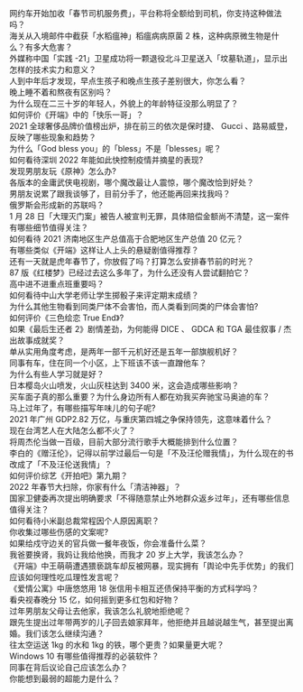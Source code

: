 网约车开始加收「春节司机服务费」，平台称将全额给到司机，你支持这种做法吗？  
海关从入境邮件中截获「水稻瘟神」稻瘟病病原菌 2 株，这种病原微生物是什么？有多大危害？  
外媒称中国「实践 -21」卫星成功将一颗退役北斗卫星送入「坟墓轨道」，显示出怎样的技术实力和意义？  
人到中年后才发现，早点生孩子和晚点生孩子差别很大，你怎么看？  
晚上睡不着和熬夜有区别吗？  
为什么现在二三十岁的年轻人，外貌上的年龄特征没那么明显了？  
如何评价《开端》中的「快乐一哥」？  
2021 全球奢侈品牌价值榜出炉，排在前三的依次是保时捷、 Gucci 、路易威登，反映了哪些现象和趋势？  
为什么「God bless you」的「bless」不是「blesses」呢？  
如何看待深圳 2022 年能如此快控制疫情并摘星的表现?  
发现男朋友玩《原神》怎么办?  
各版本的金庸武侠电视剧，哪个魔改最让人震惊，哪个魔改恰到好处？  
男朋友说累了跟我谈够了，目前分手了，他还能再回来找我吗？  
俄罗斯会形成新的苏联吗？  
1 月 28 日「大理灭门案」被告人被宣判无罪，具体赔偿金额尚不清楚，这一案件有哪些细节值得关注？  
如何看待 2021 济南地区生产总值高于合肥地区生产总值 20 亿元？  
有哪些类似《开端》这样让人上头的悬疑剧值得推荐？  
还有一天就是虎年春节了，你放假了吗？打算怎么安排春节前的时光？  
87 版《红楼梦》已经过去这么多年了，为什么还没有人尝试翻拍它？  
高中进不进重点班重要吗？  
如何看待中山大学老师让学生掷骰子来评定期末成绩？  
为什么其他生物看到同类尸体不会害怕，而人类看到同类的尸体会害怕?  
如何评价《三色绘恋 True End》?  
如果《最后生还者 2》剧情差劲，为何能得 DICE 、 GDCA 和 TGA 最佳叙事 / 杰出故事成就奖？  
单从实用角度考虑，是两年一部千元机好还是五年一部旗舰机好？  
同事有车，住在同一个小区，上下班该不该一直蹭他车？  
为什么有些人学习就是好？  
日本樱岛火山喷发，火山灰柱达到 3400 米，这会造成哪些影响？  
买车面子真的那么重要？为什么身边所有人都在劝我买奔驰宝马奥迪的车？  
马上过年了，有哪些描写年味儿的句子呢?  
2021 年广州 GDP2.82 万亿，与重庆第四城之争保持领先，这意味着什么？  
现在台湾艺人在大陆怎么都不火了？  
将周杰伦当做一百级，目前大部分流行歌手大概能排到什么位置？  
李白的《赠汪伦》，记得以前学过最后一句是「不及汪伦赠我情」，为什么现在的书改成了「不及汪伦送我情」？  
如何评价综艺《开拍吧》第九期？  
2022 年春节大扫除，你家有什么「清洁神器」？  
国家卫健委再次提出明确要求「不得随意禁止外地群众返乡过年」，还有哪些信息值得关注？  
如何看待小米副总裁常程因个人原因离职？  
你收集过哪些伤感的文案呢?  
如果给戍守边关的官兵做一餐年夜饭，你会准备什么菜？  
我爸要换肾，我妈让我给他换，而我才 20 岁上大学，我该怎么办？  
《开端》中王萌萌遭遇猥亵跳车却反被网暴，现实拥有「舆论中先手优势」的我们应该如何理性吃瓜理性发言呢？  
《爱情公寓》中唐悠悠用 18 张信用卡相互还债保持平衡的方式科学吗？  
看央视春晚分 15 亿，如何摇到更多红包和好物？  
过年男朋友父母让去他家，我该怎么礼貌地拒绝呢？  
跟先生提出过年带两岁的儿子回去娘家拜年，他拒绝并且越说越生气，甚至提出离婚。我们该怎么继续沟通？  
往太空运送 1kg 的水和 1kg 的铁，哪个更贵？如果量更大呢？  
Windows 10 有哪些值得推荐的必装软件？  
同事在背后议论自己应该怎么办？  
你能想到最弱的超能力是什么？  
